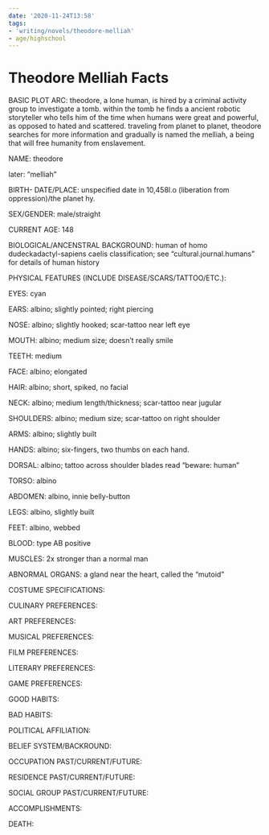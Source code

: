 ```yaml
---
date: '2020-11-24T13:58'
tags:
- 'writing/novels/theodore-melliah'
- age/highschool
---
```


# Theodore Melliah Facts

BASIC PLOT ARC: theodore, a lone human, is hired by a criminal activity
group to investigate a tomb. within the tomb he finds a ancient robotic
storyteller who tells him of the time when humans were great and
powerful, as opposed to hated and scattered. traveling from planet to
planet, theodore searches for more information and gradually is named
the melliah, a being that will free humanity from enslavement.

NAME: theodore

later: “melliah”

BIRTH- DATE/PLACE: unspecified date in 10,458l.o (liberation from
oppression)/the planet hy.

SEX/GENDER: male/straight

CURRENT AGE: 148

BIOLOGICAL/ANCENSTRAL BACKGROUND: human of homo dudeckadactyl-sapiens
caelis classification; see “cultural.journal.humans” for details of
human history

PHYSICAL FEATURES (INCLUDE DISEASE/SCARS/TATTOO/ETC.):

EYES: cyan

EARS: albino; slightly pointed; right piercing

NOSE: albino; slightly hooked; scar-tattoo near left eye

MOUTH: albino; medium size; doesn’t really smile

TEETH: medium

FACE: albino; elongated

HAIR: albino; short, spiked, no facial

NECK: albino; medium length/thickness; scar-tattoo near jugular

SHOULDERS: albino; medium size; scar-tattoo on right shoulder

ARMS: albino; slightly built

HANDS: albino; six-fingers, two thumbs on each hand.

DORSAL: albino; tattoo across shoulder blades read “beware: human”

TORSO: albino

ABDOMEN: albino, innie belly-button

LEGS: albino, slightly built

FEET: albino, webbed

BLOOD: type AB positive

MUSCLES: 2x stronger than a normal man

ABNORMAL ORGANS: a gland near the heart, called the “mutoid”

COSTUME SPECIFICATIONS:

CULINARY PREFERENCES:

ART PREFERENCES:

MUSICAL PREFERENCES:

FILM PREFERENCES:

LITERARY PREFERENCES:

GAME PREFERENCES:

GOOD HABITS:

BAD HABITS:

POLITICAL AFFILIATION:

BELIEF SYSTEM/BACKROUND:

OCCUPATION PAST/CURRENT/FUTURE:

RESIDENCE PAST/CURRENT/FUTURE:

SOCIAL GROUP PAST/CURRENT/FUTURE:

ACCOMPLISHMENTS:

DEATH:
